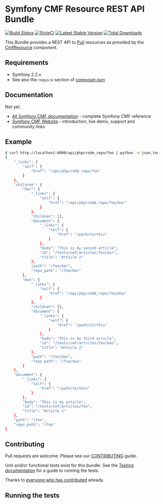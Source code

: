 # Symfony CMF Resource REST API Bundle

[![Build Status](https://secure.travis-ci.org/symfony-cmf/ResourceRestBundle.png?branch=master)](http://travis-ci.org/symfony-cmf/ResourceRestBundle)
[![StyleCI](https://styleci.io/repos/29090266/shield)](https://styleci.io/repos/29090266)
[![Latest Stable Version](https://poser.pugx.org/symfony-cmf/resource-rest-bundle/version.png)](https://packagist.org/packages/symfony-cmf/resource-rest-bundle)
[![Total Downloads](https://poser.pugx.org/symfony-cmf/resource-rest-bundle/d/total.png)](https://packagist.org/packages/symfony-cmf/resource-rest-bundle)

This Bundle provides a REST API to [Puli](https://github.com/puliphp/puli)
resources as provided by the
[CmfResource](https://github.com/symfony-cmf/Resource) component.

## Requirements 

* Symfony 2.2.x
* See also the `require` section of [composer.json](composer.json)

## Documentation

Not yet.

* [All Symfony CMF documentation](http://symfony.com/doc/master/cmf/index.html) - complete Symfony CMF reference
* [Symfony CMF Website](http://cmf.symfony.com/) - introduction, live demo, support and community links

## Example

````bash
$ curl http://localhost:8000/api/phpcrodm_repo/foo | python -m json.tool
{
    "_links": {
        "self": {
            "href": "/api/phpcrodm_repo/foo"
        }
    },
    "children": {
        "bar": {
            "_links": {
                "self": {
                    "href": "/api/phpcrodm_repo/foo/bar"
                }
            },
            "children": [],
            "document": {
                "_links": {
                    "self": {
                        "href": "/path/to/this"
                    }
                },
                "body": "This is my second article",
                "id": "/tests/cmf/articles/foo/bar",
                "title": "Article 2"
            },
            "path": "/foo/bar",
            "repo_path": "/foo/bar"
        },
        "boo": {
            "_links": {
                "self": {
                    "href": "/api/phpcrodm_repo/foo/boo"
                }
            },
            "children": [],
            "document": {
                "_links": {
                    "self": {
                        "href": "/path/to/this"
                    }
                },
                "body": "This is my third article",
                "id": "/tests/cmf/articles/foo/boo",
                "title": "Article 2"
            },
            "path": "/foo/boo",
            "repo_path": "/foo/boo"
        }
    },
    "document": {
        "_links": {
            "self": {
                "href": "/path/to/this"
            }
        },
        "body": "This is my article",
        "id": "/tests/cmf/articles/foo",
        "title": "Article 1"
    },
    "path": "/foo",
    "repo_path": "/foo"
}
````


## Contributing

Pull requests are welcome. Please see our
[CONTRIBUTING](https://github.com/symfony-cmf/symfony-cmf/blob/master/CONTRIBUTING.md)
guide.

Unit and/or functional tests exist for this bundle. See the
[Testing documentation](http://symfony.com/doc/master/cmf/components/testing.html)
for a guide to running the tests.

Thanks to
[everyone who has contributed](https://github.com/symfony-cmf/ResourceRestBundle/contributors) already.
## Running the tests
